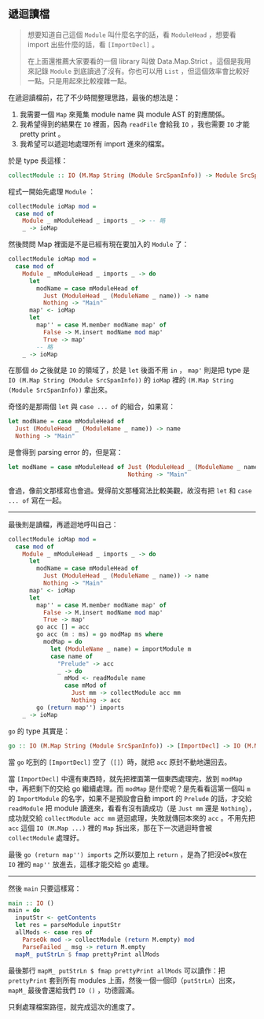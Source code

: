 ## 遞迴讀檔

> 想要知道自己這個 `Module` 叫什麼名字的話，看 `ModuleHead` ，想要看 import 出些什麼的話，看 `[ImportDecl]` 。
>
> 在上面還推薦大家要看的一個 library 叫做 Data.Map.Strict 。這個是我用來記錄 `Module` 到底讀過了沒有。你也可以用 `List` ，但這個效率會比較好一點。只是用起來比較複雜一點。

在遞迴讀檔前，花了不少時間整理思路，最後的想法是：

1. 我需要一個 `Map` 來蒐集 module name 與 module AST 的對應關係。
2. 我希望得到的結果在 `IO` 裡面，因為 `readFile` 會給我 `IO` ，我也需要 `IO` 才能 pretty print 。
3. 我希望可以遞迴地處理所有 import 進來的檔案。

於是 type 長這樣：

```Haskell
collectModule :: IO (M.Map String (Module SrcSpanInfo)) -> Module SrcSpanInfo -> IO (M.Map String (Module SrcSpanInfo))
```

程式一開始先處理 `Module` ：

```Haskell
collectModule ioMap mod =
  case mod of
    Module _ mModuleHead _ imports _ -> -- 略
    _ -> ioMap
```

然後問問 Map 裡面是不是已經有現在要加入的 `Module` 了：

```Haskell
collectModule ioMap mod =
  case mod of
    Module _ mModuleHead _ imports _ -> do
      let
        modName = case mModuleHead of
          Just (ModuleHead _ (ModuleName _ name)) -> name
          Nothing -> "Main"
      map' <- ioMap
      let
        map'' = case M.member modName map' of
          False -> M.insert modName mod map'
          True -> map'
        -- 略
    _ -> ioMap
```

在那個 `do` 之後就是 `IO` 的領域了，於是 `let` 後面不用 `in` ， `map'` 則是把 type 是 `IO (M.Map String (Module SrcSpanInfo))` 的 `ioMap` 裡的 `(M.Map String (Module SrcSpanInfo))` 拿出來。

奇怪的是那兩個 `let` 與 `case ... of` 的組合，如果寫：

```Haskell
let modName = case mModuleHead of
  Just (ModuleHead _ (ModuleName _ name)) -> name
  Nothing -> "Main"
```

是會得到 parsing error 的，但是寫：

```Haskell
let modName = case mModuleHead of Just (ModuleHead _ (ModuleName _ name)) -> name
                                  Nothing -> "Main"
```

會過，像前文那樣寫也會過。覺得前文那種寫法比較美觀，故沒有把 `let` 和 `case ... of` 寫在一起。

---

最後則是讀檔，再遞迴地呼叫自己：

```Haskell
collectModule ioMap mod =
  case mod of
    Module _ mModuleHead _ imports _ -> do
      let
        modName = case mModuleHead of
          Just (ModuleHead _ (ModuleName _ name)) -> name
          Nothing -> "Main"
      map' <- ioMap
      let
        map'' = case M.member modName map' of
          False -> M.insert modName mod map'
          True -> map'
        go acc [] = acc
        go acc (m : ms) = go modMap ms where
          modMap = do
            let (ModuleName _ name) = importModule m
            case name of
              "Prelude" -> acc
              _ -> do
                mMod <- readModule name
                case mMod of
                  Just mm -> collectModule acc mm
                  Nothing -> acc
        go (return map'') imports
    _ -> ioMap
```

`go` 的 type 其實是：

```Haskell
go :: IO (M.Map String (Module SrcSpanInfo)) -> [ImportDecl] -> IO (M.Map String (Module SrcSpanInfo))
```

當 `go` 吃到的 `[ImportDecl]` 空了（`[]`）時，就把 `acc` 原封不動地還回去。

當 `[ImportDecl]` 中還有東西時，就先把裡面第一個東西處理完，放到 `modMap` 中，再把剩下的交給 go 繼續處理。而 `modMap` 是什麼呢？是先看看這第一個叫 `m` 的 `ImportModule` 的名字，如果不是預設會自動 import 的 `Prelude` 的話，才交給 `readModule` 把 module 讀進來，看看有沒有讀成功（是 `Just mm` 還是 `Nothing`），成功就交給 `collectModule acc mm` 遞迴處理，失敗就傳回本來的 `acc` 。不用先把 `acc` 這個 `IO (M.Map ...)` 裡的 `Map` 拆出來，那在下一次遞迴時會被 `collectModule` 處理好。

最後 `go (return map'') imports` 之所以要加上 `return` ，是為了把沒è¢«放在 `IO` 裡的 `map''` 放進去，這樣才能交給 `go` 處理。

---

然後 `main` 只要這樣寫：

```Haskell
main :: IO ()
main = do
  inputStr <- getContents
  let res = parseModule inputStr
  allMods <- case res of
    ParseOk mod -> collectModule (return M.empty) mod
    ParseFailed _ msg -> return M.empty
  mapM_ putStrLn $ fmap prettyPrint allMods
```

最後那行 `mapM_ putStrLn $ fmap prettyPrint allMods` 可以讀作：把 `prettyPrint` 套到所有 modules 上面，然後一個一個印（`putStrLn`）出來， `mapM_` 最後會還給我們 `IO ()` ，功德圓滿。

只剩處理檔案路徑，就完成這次的進度了。
